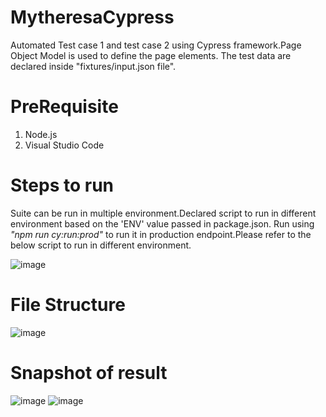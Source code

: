 # MytheresaCypress

Automated Test case 1 and test case 2 using Cypress framework.Page Object Model is used to define the page elements. The test data are declared inside "fixtures/input.json file". 

# PreRequisite

1. Node.js
2. Visual Studio Code

# Steps to run 

Suite can be run in multiple environment.Declared script to run in different environment based on the 'ENV' value passed in package.json. Run using *"npm run cy:run:prod"* to run it in production endpoint.Please refer to the below script to run in different environment.

![image](https://user-images.githubusercontent.com/12660360/174496451-dc5ba5c0-5896-491b-8800-37cbb8ff6ae4.png)


# File Structure

![image](https://user-images.githubusercontent.com/12660360/174496376-1b25d8c2-093f-42a4-b37d-95fd3c027fdb.png)


# Snapshot of result

![image](https://user-images.githubusercontent.com/12660360/174496329-f6d69583-5f31-4466-8d7a-f78e6a38059f.png)
![image](https://user-images.githubusercontent.com/12660360/174496940-cc09bfe6-f91b-4277-b2a2-c0037c6c0ee4.png)

